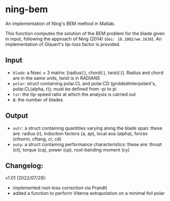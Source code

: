 # ning-bem
An implementation of Ning's BEM method in Matlab.

This function computes the solution of the BEM problem for the blade given in input, following the approach of Ning (2014) (`doi: 10.1002/we.1636`).
An implementation of Glauert's tip-loss factor is provided.

## Input
 * `blade`: a Nsec × 3 matrix: [radius(:), chord(:), twist(:)]. Radius and chord are in the same units, twist is in RADIANS
 * `polar`: struct containing polar.CL and polar.CD (griddedInterpolant's, polar.CL(alpha, r)); must be defined from -pi to pi
 * `tsr`: the tip-speed ratio at which the analysis is carried out
 * `B`: the number of blades
 
## Output
 * `outr`: a struct containing quantities varying along the blade span: these are: radius (r), induction factors (a, ap), local aoa (alpha), forces (cfnorm, cftang, cl, cd)
 * `outp`: a struct containing performance characteristics: these are: thrust (ct), torque (cq), power (cp), root-bending moment (cy)

## Changelog:
v1.01 (2022/07/29):
 * implemented root-loss correction via Prandtl
 * added a function to perform Viterna extrapolation on a minimal foil polar
